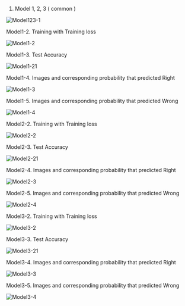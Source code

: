 1. Model 1, 2, 3 ( common )

![Model123-1](https://user-images.githubusercontent.com/66268382/83448230-94f9d880-a48c-11ea-9726-cd44d6a797bd.JPG)


Model1-2. Training with Training loss

![Model1-2](https://user-images.githubusercontent.com/66268382/83448253-9f1bd700-a48c-11ea-8e7d-53e54953a847.JPG)


Model1-3. Test Accuracy

![Model1-21](https://user-images.githubusercontent.com/66268382/83448257-a04d0400-a48c-11ea-8ad4-027c2e71cd98.JPG)


Model1-4. Images and corresponding probability that predicted Right

![Model1-3](https://user-images.githubusercontent.com/66268382/83448292-aba02f80-a48c-11ea-968b-a93e930c1c42.JPG)


Model1-5. Images and corresponding probability that predicted Wrong

![Model1-4](https://user-images.githubusercontent.com/66268382/83448295-ac38c600-a48c-11ea-91dd-d3b7420e4677.JPG)




Model2-2. Training with Training loss

![Model2-2](https://user-images.githubusercontent.com/66268382/83448360-cc688500-a48c-11ea-838d-8a662d132e86.JPG)


Model2-3. Test Accuracy

![Model2-21](https://user-images.githubusercontent.com/66268382/83448350-ca9ec180-a48c-11ea-9a6d-b0ca37db5a9d.JPG)


Model2-4. Images and corresponding probability that predicted Right

![Model2-3](https://user-images.githubusercontent.com/66268382/83448361-cc688500-a48c-11ea-86f7-fefc0b17585d.JPG)


Model2-5. Images and corresponding probability that predicted Wrong

![Model2-4](https://user-images.githubusercontent.com/66268382/83448346-ca062b00-a48c-11ea-9ec9-1be780884fe1.JPG)




Model3-2. Training with Training loss

![Model3-2](https://user-images.githubusercontent.com/66268382/83448352-cb375800-a48c-11ea-86db-a8a7a1fb2bc2.JPG)


Model3-3. Test Accuracy

![Model3-21](https://user-images.githubusercontent.com/66268382/83448359-cbcfee80-a48c-11ea-9558-3091872900c2.JPG)


Model3-4. Images and corresponding probability that predicted Right

![Model3-3](https://user-images.githubusercontent.com/66268382/83448355-cb375800-a48c-11ea-9fc5-38aea1c2c26e.JPG)


Model3-5. Images and corresponding probability that predicted Wrong

![Model3-4](https://user-images.githubusercontent.com/66268382/83448356-cbcfee80-a48c-11ea-8d4b-ac58e221c050.JPG)
